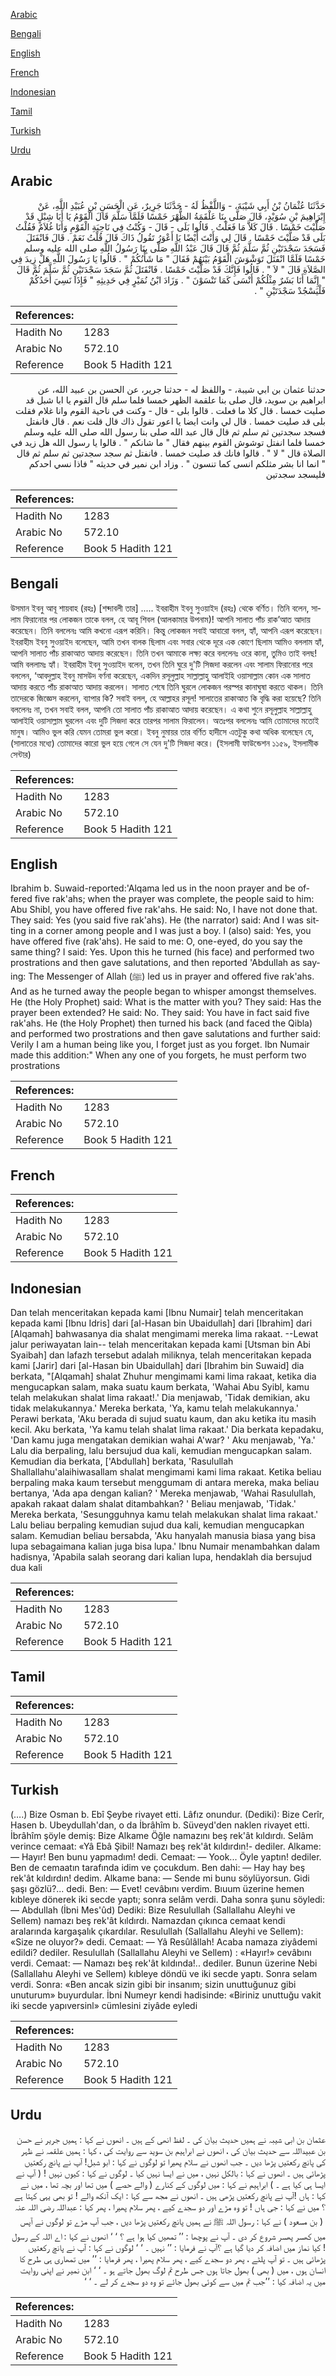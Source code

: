 [Arabic](#arabic)

[Bengali](#bengali)

[English](#english)

[French](#french)

[Indonesian](#indonesian)

[Tamil](#tamil)

[Turkish](#turkish)

[Urdu](#urdu)

## Arabic


<div dir="rtl" lang="ar" style={{fontSize:'larger',backgroundColor:'#f8f9fa',padding:20}}>
حَدَّثَنَا عُثْمَانُ بْنُ أَبِي شَيْبَةَ، - وَاللَّفْظُ لَهُ - حَدَّثَنَا جَرِيرٌ، عَنِ الْحَسَنِ بْنِ عُبَيْدِ اللَّهِ، عَنْ إِبْرَاهِيمَ بْنِ سُوَيْدٍ، قَالَ صَلَّى بِنَا عَلْقَمَةُ الظُّهْرَ خَمْسًا فَلَمَّا سَلَّمَ قَالَ الْقَوْمُ يَا أَبَا شِبْلٍ قَدْ صَلَّيْتَ خَمْسًا ‏.‏ قَالَ كَلاَّ مَا فَعَلْتُ ‏.‏ قَالُوا بَلَى - قَالَ - وَكُنْتُ فِي نَاحِيَةِ الْقَوْمِ وَأَنَا غُلاَمٌ فَقُلْتُ بَلَى قَدْ صَلَّيْتَ خَمْسًا ‏.‏ قَالَ لِي وَأَنْتَ أَيْضًا يَا أَعْوَرُ تَقُولُ ذَاكَ قَالَ قُلْتُ نَعَمْ ‏.‏ قَالَ فَانْفَتَلَ فَسَجَدَ سَجْدَتَيْنِ ثُمَّ سَلَّمَ ثُمَّ قَالَ قَالَ عَبْدُ اللَّهِ صَلَّى بِنَا رَسُولُ اللَّهِ صلى الله عليه وسلم خَمْسًا فَلَمَّا انْفَتَلَ تَوَشْوَشَ الْقَوْمُ بَيْنَهُمْ فَقَالَ ‏"‏ مَا شَأْنُكُمْ ‏"‏ ‏.‏ قَالُوا يَا رَسُولَ اللَّهِ هَلْ زِيدَ فِي الصَّلاَةِ قَالَ ‏"‏ لاَ ‏"‏ ‏.‏ قَالُوا فَإِنَّكَ قَدْ صَلَّيْتَ خَمْسًا ‏.‏ فَانْفَتَلَ ثُمَّ سَجَدَ سَجْدَتَيْنِ ثُمَّ سَلَّمَ ثُمَّ قَالَ ‏"‏ إِنَّمَا أَنَا بَشَرٌ مِثْلُكُمْ أَنْسَى كَمَا تَنْسَوْنَ ‏"‏ ‏.‏ وَزَادَ ابْنُ نُمَيْرٍ فِي حَدِيثِهِ ‏"‏ فَإِذَا نَسِيَ أَحَدُكُمْ فَلْيَسْجُدْ سَجْدَتَيْنِ ‏"‏ ‏.‏
</div>
<div style={{backgroundColor:'#f8f9fa',padding:20, marginBottom: 10}}><table> <thead> <tr> <th>References:</th> <th></th> </tr> </thead> <tbody><tr><td>Hadith No</td><td>1283</td></tr><tr><td>Arabic No</td><td>572.10</td></tr><tr><td>Reference</td><td>Book 5 Hadith 121</td></tr></tbody></table></div>


<div dir="rtl" lang="ar" style={{fontSize:'larger',backgroundColor:'#f8f9fa',padding:20}}>
حدثنا عثمان بن ابي شيبة، - واللفظ له - حدثنا جرير، عن الحسن بن عبيد الله، عن ابراهيم بن سويد، قال صلى بنا علقمة الظهر خمسا فلما سلم قال القوم يا ابا شبل قد صليت خمسا . قال كلا ما فعلت . قالوا بلى - قال - وكنت في ناحية القوم وانا غلام فقلت بلى قد صليت خمسا . قال لي وانت ايضا يا اعور تقول ذاك قال قلت نعم . قال فانفتل فسجد سجدتين ثم سلم ثم قال قال عبد الله صلى بنا رسول الله صلى الله عليه وسلم خمسا فلما انفتل توشوش القوم بينهم فقال " ما شانكم " . قالوا يا رسول الله هل زيد في الصلاة قال " لا " . قالوا فانك قد صليت خمسا . فانفتل ثم سجد سجدتين ثم سلم ثم قال " انما انا بشر مثلكم انسى كما تنسون " . وزاد ابن نمير في حديثه " فاذا نسي احدكم فليسجد سجدتين
</div>
<div style={{backgroundColor:'#f8f9fa',padding:20, marginBottom: 10}}><table> <thead> <tr> <th>References:</th> <th></th> </tr> </thead> <tbody><tr><td>Hadith No</td><td>1283</td></tr><tr><td>Arabic No</td><td>572.10</td></tr><tr><td>Reference</td><td>Book 5 Hadith 121</td></tr></tbody></table></div>

## Bengali


<div dir="ltr" lang="bn" style={{fontSize:'larger',backgroundColor:'#f8f9fa',padding:20}}>
উসমান ইবনু আবূ শায়বাহ (রহঃ) [শব্দাবলী তার] ..... ইবরাহীম ইবনু সুওয়াইদ (রহঃ) থেকে বর্ণিত। তিনি বলেন, সালাম ফিরানোর পর লোকজন তাকে বলল, হে আবূ শিবল (আলকামার উপনাম)! আপনি সালাত পাঁচ রাক’আত আদায় করেছেন। তিনি বললেনঃ আমি কখনো এরূপ করিনি। কিন্তু লোকজন সবাই আবারো বলল, হ্যাঁ, আপনি এরূপ করেছেন। ইবরাহীম ইবনু সুওয়াইদ বলেছেন, আমি তখন বালক ছিলাম এবং সবার থেকে দূরে এক কোণে ছিলাম আমিও বললাম হ্যাঁ, আপনি সালাত পাঁচ রাকাআত আদায় করেছেন। তিনি তখন আমাকে লক্ষ্য করে বললেনঃ ওরে কানা, তুমিও তাই বলছ! আমি বললামঃ হ্যাঁ। ইবরাহীম ইবনু সুওয়াইদ বলেন, তখন তিনি ঘুরে দু'টি সিজদা করলেন এবং সালাম ফিরানোর পরে বললেন, ‘আবদুল্লাহ ইবনু মাসউদ বর্ণনা করেছেন, একদিন রসূলুল্লাহ সাল্লাল্লাহু আলাইহি ওয়াসাল্লাম কোন এক সালাত আদায় করতে পাঁচ রাকাআত আদায় করলেন। সালাত শেষে তিনি ঘুরলে লোকজন পরস্পর কানাঘুষা করতে থাকল। তিনি তাদেরকে জিজ্ঞেস করলেন, ব্যাপার কি? সবাই বলল, হে আল্লাহর রসূল! সালাতের রাকাআত কি বৃদ্ধি করা হয়েছে? তিনি বললেনঃ না, তখন সবাই বলল, আপনি তো সালাত পাঁচ রাকাআত আদায় করেছেন। এ কথা শুনে রসূলুল্লাহ সাল্লাল্লাহু আলাইহি ওয়াসাল্লাম ঘুরলেন এবং দুটি সিজদা করে তারপর সালাম ফিরালেন। অতঃপর বললেনঃ আমি তোমাদের মতোই মানুষ। আমিও ভুল করি যেমন তোমরা ভুল করো। ইবনু নুমায়র তার বর্ণিত হাদীসে এতটুকু কথা অধিক বলেছেন যে, (সালাতের মধ্যে) তোমাদের কারো ভুল হয়ে গেলে সে যেন দু'টি সিজদা করে। (ইসলামী ফাউন্ডেশন ১১৫৯, ইসলামীক সেন্টার)
</div>
<div style={{backgroundColor:'#f8f9fa',padding:20, marginBottom: 10}}><table> <thead> <tr> <th>References:</th> <th></th> </tr> </thead> <tbody><tr><td>Hadith No</td><td>1283</td></tr><tr><td>Arabic No</td><td>572.10</td></tr><tr><td>Reference</td><td>Book 5 Hadith 121</td></tr></tbody></table></div>

## English


<div dir="ltr" lang="en" style={{fontSize:'larger',backgroundColor:'#f8f9fa',padding:20}}>
Ibrahim b. Suwaid-reported:'Alqama led us in the noon prayer and be offered five rak'ahs; when the prayer was complete, the people said to him: Abu Shibl, you have offered five rak'ahs. He said: No, I have not done that. They said: Yes (you said five rak'ahs). He (the narrator) said: And I was sitting in a corner among people and I was just a boy. I (also) said: Yes, you have offered five (rak'ahs). He said to me: O, one-eyed, do you say the same thing? I said: Yes. Upon this he turned (his face) and performed two prostrations and then gave salutations, and then reported 'Abdullah as saying: The Messenger of Allah (ﷺ) led us in prayer and offered five rak'ahs. And as he turned away the people began to whisper amongst themselves. He (the Holy Prophet) said: What is the matter with you? They said: Has the prayer been extended? He said: No. They said: You have in fact said five rak'ahs. He (the Holy Prophet) then turned his back (and faced the Qibla) and performed two prostrations and then gave salutations and further said: Verily I am a human being like you, I forget just as you forget. Ibn Numair made this addition:" When any one of you forgets, he must perform two prostrations
</div>
<div style={{backgroundColor:'#f8f9fa',padding:20, marginBottom: 10}}><table> <thead> <tr> <th>References:</th> <th></th> </tr> </thead> <tbody><tr><td>Hadith No</td><td>1283</td></tr><tr><td>Arabic No</td><td>572.10</td></tr><tr><td>Reference</td><td>Book 5 Hadith 121</td></tr></tbody></table></div>

## French


<div dir="ltr" lang="fr" style={{fontSize:'larger',backgroundColor:'#f8f9fa',padding:20}}>

</div>
<div style={{backgroundColor:'#f8f9fa',padding:20, marginBottom: 10}}><table> <thead> <tr> <th>References:</th> <th></th> </tr> </thead> <tbody><tr><td>Hadith No</td><td>1283</td></tr><tr><td>Arabic No</td><td>572.10</td></tr><tr><td>Reference</td><td>Book 5 Hadith 121</td></tr></tbody></table></div>

## Indonesian


<div dir="ltr" lang="id" style={{fontSize:'larger',backgroundColor:'#f8f9fa',padding:20}}>
Dan telah menceritakan kepada kami [Ibnu Numair] telah menceritakan kepada kami [Ibnu Idris] dari [al-Hasan bin Ubaidullah] dari [Ibrahim] dari [Alqamah] bahwasanya dia shalat mengimami mereka lima rakaat. --Lewat jalur periwayatan lain-- telah menceritakan kepada kami [Utsman bin Abi Syaibah] dan lafazh tersebut adalah miliknya, telah menceritakan kepada kami [Jarir] dari [al-Hasan bin Ubaidullah] dari [Ibrahim bin Suwaid] dia berkata, "[Alqamah] shalat Zhuhur mengimami kami lima rakaat, ketika dia mengucapkan salam, maka suatu kaum berkata, 'Wahai Abu Syibl, kamu telah melakukan shalat lima rakaat!.' Dia menjawab, 'Tidak demikian, aku tidak melakukannya.' Mereka berkata, 'Ya, kamu telah melakukannya.' Perawi berkata, 'Aku berada di sujud suatu kaum, dan aku ketika itu masih kecil. Aku berkata, 'Ya kamu telah shalat lima rakaat.' Dia berkata kepadaku, 'Dan kamu juga mengatakan demikian wahai A'war? ' Aku menjawab, 'Ya.' Lalu dia berpaling, lalu bersujud dua kali, kemudian mengucapkan salam. Kemudian dia berkata, ['Abdullah] berkata, 'Rasulullah Shallallahu'alaihiwasallam shalat mengimami kami lima rakaat. Ketika beliau berpaling maka kaum tersebut menggumam di antara mereka, maka beliau bertanya, 'Ada apa dengan kalian? ' Mereka menjawab, 'Wahai Rasulullah, apakah rakaat dalam shalat ditambahkan? ' Beliau menjawab, 'Tidak.' Mereka berkata, 'Sesungguhnya kamu telah melakukan shalat lima rakaat.' Lalu beliau berpaling kemudian sujud dua kali, kemudian mengucapkan salam. Kemudian beliau bersabda, 'Aku hanyalah manusia biasa yang bisa lupa sebagaimana kalian juga bisa lupa.' Ibnu Numair menambahkan dalam hadisnya, 'Apabila salah seorang dari kalian lupa, hendaklah dia bersujud dua kali
</div>
<div style={{backgroundColor:'#f8f9fa',padding:20, marginBottom: 10}}><table> <thead> <tr> <th>References:</th> <th></th> </tr> </thead> <tbody><tr><td>Hadith No</td><td>1283</td></tr><tr><td>Arabic No</td><td>572.10</td></tr><tr><td>Reference</td><td>Book 5 Hadith 121</td></tr></tbody></table></div>

## Tamil


<div dir="ltr" lang="ta" style={{fontSize:'larger',backgroundColor:'#f8f9fa',padding:20}}>

</div>
<div style={{backgroundColor:'#f8f9fa',padding:20, marginBottom: 10}}><table> <thead> <tr> <th>References:</th> <th></th> </tr> </thead> <tbody><tr><td>Hadith No</td><td>1283</td></tr><tr><td>Arabic No</td><td>572.10</td></tr><tr><td>Reference</td><td>Book 5 Hadith 121</td></tr></tbody></table></div>

## Turkish


<div dir="ltr" lang="tr" style={{fontSize:'larger',backgroundColor:'#f8f9fa',padding:20}}>
(….) Bize Osman b. Ebî Şeybe rivayet etti. Lâfız onundur. (Dediki): Bize Cerîr, Hasen b. Ubeydullah'dan, o da İbrâhîm b. Süveyd'den naklen rivayet etti. İbrâhîm şöyle demiş: Bize Alkame Öğle namazını beş rek'ât kıldırdı. Selâm verince cemaat: «Yâ Ebâ Şibil! Namazı beş rek'ât kıldırdın!- dediler. Alkame: — Hayır! Ben bunu yapmadım! dedi. Cemaat: — Yook... Öyle yaptın! dediler. Ben de cemaatın tarafında idim ve çocukdum. Ben dahi: — Hay hay beş rek'ât kıldırdın! dedim. Alkame bana: — Sende mi bunu söylüyorsun. Gidi şaşı gözlü?... dedi. Ben: — Evet! cevâbını verdim. Bıuum üzerine hemen kıbleye dönerek iki secde yaptı; sonra selâm verdi. Daha sonra şunu söyledi: — Abdullah (İbni Mes'ûd) Dediki: Bize Resulullah (Sallallahu Aleyhi ve Sellem) namazı beş rek'ât kıldırdı. Namazdan çıkınca cemaat kendi aralarında kargaşalık çıkardılar. Resulullah (Sallallahu Aleyhi ve Sellem): «Size ne oluyor?» dedi. Cemaat: — Yâ Resûlâllah! Acaba namaza ziyâdemi edildi? dediler. Resulullah (Sallallahu Aleyhi ve Sellem) : «Hayır!» cevâbını verdi. Cemaat: — Namazı beş rek'ât kıldında!.. dediler. Bunun üzerine Nebi (Sallallahu Aleyhi ve Sellem) kıbleye döndü ve iki secde yaptı. Sonra selam verdi. Sonra: «Ben ancak sizin gibi bir insanım; sizin unuttuğunuz gibi unuturum» buyurdular. İbni Numeyr kendi hadisinde: «Biriniz unuttuğu vakit iki secde yapıversinl» cümlesini ziyâde eyledi
</div>
<div style={{backgroundColor:'#f8f9fa',padding:20, marginBottom: 10}}><table> <thead> <tr> <th>References:</th> <th></th> </tr> </thead> <tbody><tr><td>Hadith No</td><td>1283</td></tr><tr><td>Arabic No</td><td>572.10</td></tr><tr><td>Reference</td><td>Book 5 Hadith 121</td></tr></tbody></table></div>

## Urdu


<div dir="rtl" lang="ur" style={{fontSize:'larger',backgroundColor:'#f8f9fa',padding:20}}>
عثمان بن ابی شیبہ نے ہمیں حدیث بیان کی ۔ لفظ انھی کے ہیں ۔ انھوں نے کہا : ہمیں جریر نے حسن بن عبیداللہ سے حدیث بیان کی ، انھوں نے ابراہیم بن سوید سے روایت کی ، کہا : ہمیں علقمہ نے ظہر کی پانچ رکعتیں پڑھا دیں ۔ جب انھوں نے سلام پھیرا تو لوگوں نے کہا : ابو شبل! آپ نے پانچ رکعتیں پڑھائی ہیں ۔ انھوں نے کہا : بالکل نہیں ، میں نے ایسا نہیں کیا ۔ لوگوں نے کہا : کیوں نہیں ! ( آپ نے ایسا ہی کیا ہے ۔ ) ابراہیم نے کہا : میں لوگوں کے کنارے ( والے حصے ) میں تھا اور بچہ تھا ، میں نے کہا : ہاں !آپ نے پانچ رکعتیں پڑھی ہیں ۔ انھوں نے مجھ سے کہا : ایک آنکھ والے ! تو بھی یہی کہتا ہے ؟ میں نے کہا : جی ہاں ! تو وہ مڑے اور دو سجدے کیے ، پھر سلام پھیرا ، پھر کہا : عبداللہ ‌رضی ‌اللہ ‌عنہ ‌ ‌ ( بن مسعود ) نے کہا : رسول اللہ ﷺ نے ہمیں پانچ رکعتیں پڑھا دیں ، جب آپ مڑے تو لوگوں نے آپس میں کھسر پھسر شروع کر دی ۔ آپ نے پوچھا : ’’ تمھیں کیا ہوا ہے ؟ ‘ ‘ انھوں نے کہا : اے اللہ کے رسول ! کیا نماز میں اضافہ کر دیا گیا ہے ؟آپ نے فرمایا : ’’ نہیں ۔ ‘ ‘ لوگوں نے کہا : آپ نے پانچ رکعتیں پڑھائی ہیں ۔ تو آپ پلٹے ، پھر دو سجدے کیے ، پھر سلام پھیرا ، پھر فرمایا : ’’ میں تمھاری ہی طرح کا انسان ہوں ، میں ( بھی ) بھول جاتا ہوں جس طرح تم لوگ بھول جاتے ہو ۔ ‘ ‘ ابن نمیر نے اپنی روایت میں یہ اضافہ کیا : ’’جب تم میں سے کوئی بھول جائے تو وہ دو سجدے کر لے ۔ ‘ ‘
</div>
<div style={{backgroundColor:'#f8f9fa',padding:20, marginBottom: 10}}><table> <thead> <tr> <th>References:</th> <th></th> </tr> </thead> <tbody><tr><td>Hadith No</td><td>1283</td></tr><tr><td>Arabic No</td><td>572.10</td></tr><tr><td>Reference</td><td>Book 5 Hadith 121</td></tr></tbody></table></div>